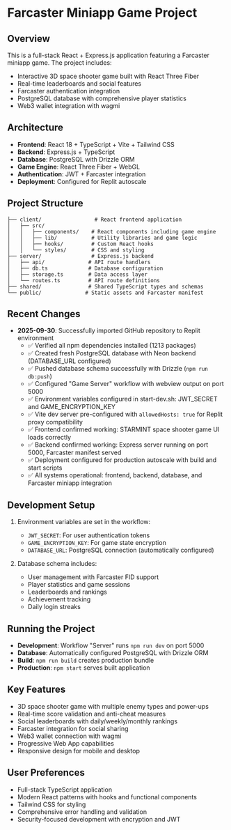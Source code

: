 # Farcaster Miniapp Game Project

## Overview
This is a full-stack React + Express.js application featuring a Farcaster miniapp game. The project includes:
- Interactive 3D space shooter game built with React Three Fiber
- Real-time leaderboards and social features
- Farcaster authentication integration
- PostgreSQL database with comprehensive player statistics
- Web3 wallet integration with wagmi

## Architecture
- **Frontend**: React 18 + TypeScript + Vite + Tailwind CSS
- **Backend**: Express.js + TypeScript
- **Database**: PostgreSQL with Drizzle ORM
- **Game Engine**: React Three Fiber + WebGL
- **Authentication**: JWT + Farcaster integration
- **Deployment**: Configured for Replit autoscale

## Project Structure
```
├── client/                 # React frontend application
│   ├── src/
│   │   ├── components/    # React components including game engine
│   │   ├── lib/           # Utility libraries and game logic
│   │   ├── hooks/         # Custom React hooks
│   │   └── styles/        # CSS and styling
├── server/                # Express.js backend
│   ├── api/              # API route handlers
│   ├── db.ts             # Database configuration
│   ├── storage.ts        # Data access layer
│   └── routes.ts         # API route definitions
├── shared/               # Shared TypeScript types and schemas
└── public/              # Static assets and Farcaster manifest
```

## Recent Changes
- **2025-09-30**: Successfully imported GitHub repository to Replit environment
  - ✅ Verified all npm dependencies installed (1213 packages)
  - ✅ Created fresh PostgreSQL database with Neon backend (DATABASE_URL configured)
  - ✅ Pushed database schema successfully with Drizzle (`npm run db:push`)
  - ✅ Configured "Game Server" workflow with webview output on port 5000
  - ✅ Environment variables configured in start-dev.sh: JWT_SECRET and GAME_ENCRYPTION_KEY
  - ✅ Vite dev server pre-configured with `allowedHosts: true` for Replit proxy compatibility
  - ✅ Frontend confirmed working: STARMINT space shooter game UI loads correctly
  - ✅ Backend confirmed working: Express server running on port 5000, Farcaster manifest served
  - ✅ Deployment configured for production autoscale with build and start scripts
  - ✅ All systems operational: frontend, backend, database, and Farcaster miniapp integration

## Development Setup
1. Environment variables are set in the workflow:
   - `JWT_SECRET`: For user authentication tokens
   - `GAME_ENCRYPTION_KEY`: For game state encryption
   - `DATABASE_URL`: PostgreSQL connection (automatically configured)

2. Database schema includes:
   - User management with Farcaster FID support
   - Player statistics and game sessions
   - Leaderboards and rankings
   - Achievement tracking
   - Daily login streaks

## Running the Project
- **Development**: Workflow "Server" runs `npm run dev` on port 5000
- **Database**: Automatically configured PostgreSQL with Drizzle ORM
- **Build**: `npm run build` creates production bundle
- **Production**: `npm start` serves built application

## Key Features
- 3D space shooter game with multiple enemy types and power-ups
- Real-time score validation and anti-cheat measures
- Social leaderboards with daily/weekly/monthly rankings
- Farcaster integration for social sharing
- Web3 wallet connection with wagmi
- Progressive Web App capabilities
- Responsive design for mobile and desktop

## User Preferences
- Full-stack TypeScript application
- Modern React patterns with hooks and functional components
- Tailwind CSS for styling
- Comprehensive error handling and validation
- Security-focused development with encryption and JWT